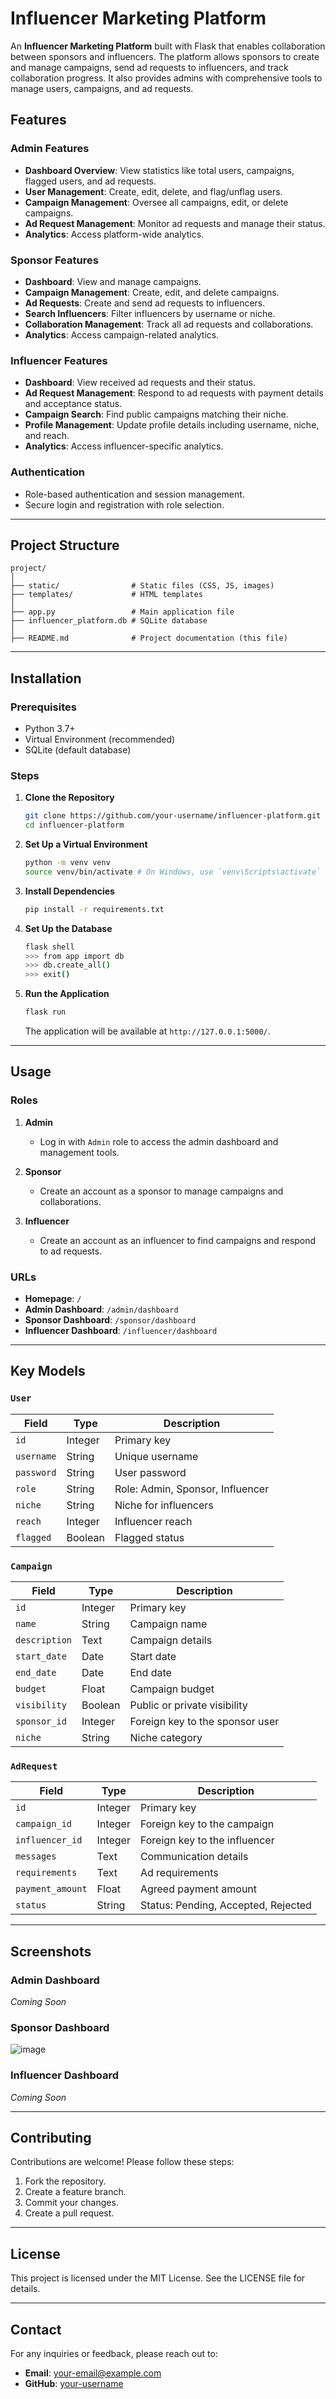 
# Influencer Marketing Platform

An **Influencer Marketing Platform** built with Flask that enables collaboration between sponsors and influencers. The platform allows sponsors to create and manage campaigns, send ad requests to influencers, and track collaboration progress. It also provides admins with comprehensive tools to manage users, campaigns, and ad requests.

## Features

### Admin Features
- **Dashboard Overview**: View statistics like total users, campaigns, flagged users, and ad requests.
- **User Management**: Create, edit, delete, and flag/unflag users.
- **Campaign Management**: Oversee all campaigns, edit, or delete campaigns.
- **Ad Request Management**: Monitor ad requests and manage their status.
- **Analytics**: Access platform-wide analytics.

### Sponsor Features
- **Dashboard**: View and manage campaigns.
- **Campaign Management**: Create, edit, and delete campaigns.
- **Ad Requests**: Create and send ad requests to influencers.
- **Search Influencers**: Filter influencers by username or niche.
- **Collaboration Management**: Track all ad requests and collaborations.
- **Analytics**: Access campaign-related analytics.

### Influencer Features
- **Dashboard**: View received ad requests and their status.
- **Ad Request Management**: Respond to ad requests with payment details and acceptance status.
- **Campaign Search**: Find public campaigns matching their niche.
- **Profile Management**: Update profile details including username, niche, and reach.
- **Analytics**: Access influencer-specific analytics.

### Authentication
- Role-based authentication and session management.
- Secure login and registration with role selection.

---

## Project Structure

```
project/
│
├── static/                # Static files (CSS, JS, images)
├── templates/             # HTML templates
│
├── app.py                 # Main application file
├── influencer_platform.db # SQLite database
│
├── README.md              # Project documentation (this file)
```

---

## Installation

### Prerequisites
- Python 3.7+
- Virtual Environment (recommended)
- SQLite (default database)

### Steps
1. **Clone the Repository**
   ```bash
   git clone https://github.com/your-username/influencer-platform.git
   cd influencer-platform
   ```

2. **Set Up a Virtual Environment**
   ```bash
   python -m venv venv
   source venv/bin/activate # On Windows, use `venv\Scripts\activate`
   ```

3. **Install Dependencies**
   ```bash
   pip install -r requirements.txt
   ```

4. **Set Up the Database**
   ```bash
   flask shell
   >>> from app import db
   >>> db.create_all()
   >>> exit()
   ```

5. **Run the Application**
   ```bash
   flask run
   ```
   The application will be available at `http://127.0.0.1:5000/`.

---

## Usage

### Roles
1. **Admin**
   - Log in with `Admin` role to access the admin dashboard and management tools.

2. **Sponsor**
   - Create an account as a sponsor to manage campaigns and collaborations.

3. **Influencer**
   - Create an account as an influencer to find campaigns and respond to ad requests.

### URLs
- **Homepage**: `/`
- **Admin Dashboard**: `/admin/dashboard`
- **Sponsor Dashboard**: `/sponsor/dashboard`
- **Influencer Dashboard**: `/influencer/dashboard`

---

## Key Models

### `User`
| Field       | Type      | Description                       |
|-------------|-----------|-----------------------------------|
| `id`        | Integer   | Primary key                      |
| `username`  | String    | Unique username                  |
| `password`  | String    | User password                    |
| `role`      | String    | Role: Admin, Sponsor, Influencer |
| `niche`     | String    | Niche for influencers            |
| `reach`     | Integer   | Influencer reach                 |
| `flagged`   | Boolean   | Flagged status                   |

### `Campaign`
| Field         | Type    | Description                        |
|---------------|---------|------------------------------------|
| `id`          | Integer | Primary key                       |
| `name`        | String  | Campaign name                     |
| `description` | Text    | Campaign details                  |
| `start_date`  | Date    | Start date                        |
| `end_date`    | Date    | End date                          |
| `budget`      | Float   | Campaign budget                   |
| `visibility`  | Boolean | Public or private visibility      |
| `sponsor_id`  | Integer | Foreign key to the sponsor user   |
| `niche`       | String  | Niche category                    |

### `AdRequest`
| Field           | Type    | Description                        |
|-----------------|---------|------------------------------------|
| `id`            | Integer | Primary key                       |
| `campaign_id`   | Integer | Foreign key to the campaign       |
| `influencer_id` | Integer | Foreign key to the influencer     |
| `messages`      | Text    | Communication details             |
| `requirements`  | Text    | Ad requirements                   |
| `payment_amount`| Float   | Agreed payment amount             |
| `status`        | String  | Status: Pending, Accepted, Rejected |

---

## Screenshots

### Admin Dashboard
*Coming Soon*

### Sponsor Dashboard
![image](https://github.com/user-attachments/assets/a45fe53c-7fbc-42db-9a21-3a61cd729b31)


### Influencer Dashboard
*Coming Soon*

---

## Contributing
Contributions are welcome! Please follow these steps:
1. Fork the repository.
2. Create a feature branch.
3. Commit your changes.
4. Create a pull request.

---

## License
This project is licensed under the MIT License. See the LICENSE file for details.

---

## Contact
For any inquiries or feedback, please reach out to:
- **Email**: your-email@example.com
- **GitHub**: [your-username](https://github.com/your-username)

